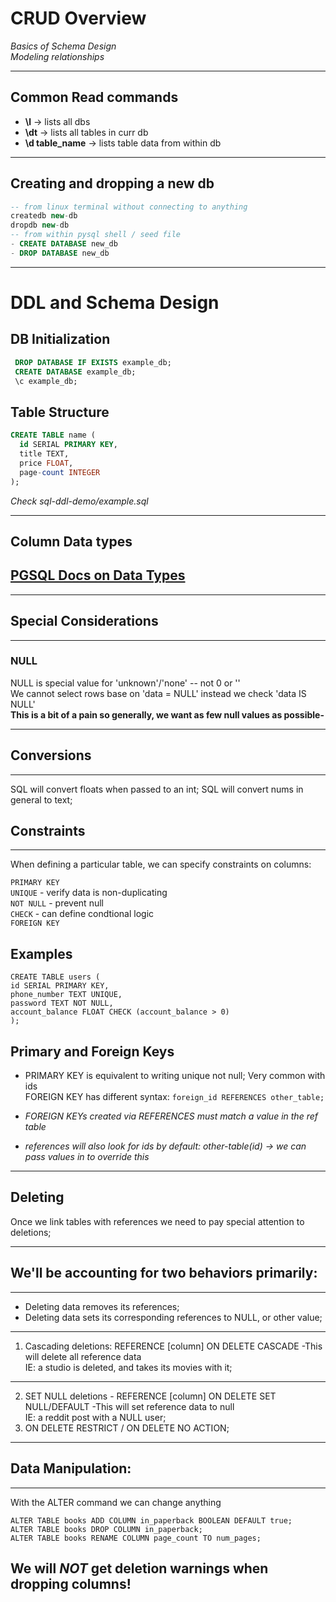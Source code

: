 # CRUD Overview

_Basics of Schema Design_  
_Modeling relationships_

---

## Common Read commands

- **\l** -> lists all dbs
- **\dt** -> lists all tables in curr db
- **\d table_name** -> lists table data from within db

---

## Creating and dropping a new db

```sql
-- from linux terminal without connecting to anything
createdb new-db
dropdb new-db
-- from within pysql shell / seed file
- CREATE DATABASE new_db
- DROP DATABASE new_db
```

---

# DDL and Schema Design

## DB Initialization

```sql
 DROP DATABASE IF EXISTS example_db;
 CREATE DATABASE example_db;
 \c example_db;
```

## Table Structure

```sql
CREATE TABLE name (
  id SERIAL PRIMARY KEY,
  title TEXT,
  price FLOAT,
  page-count INTEGER
);
```

_Check sql-ddl-demo/example.sql_

---

## Column Data types

## [PGSQL Docs on Data Types](https://www.postgresql.org/docs/12/datatype.html)

---

## Special Considerations

---

### NULL

NULL is special value for 'unknown'/'none' -- not 0 or ''  
We cannot select rows base on 'data = NULL' instead we check 'data IS NULL'  
**This is a bit of a pain so generally, we want as few null values as possible-**

---

## Conversions

---

SQL will convert floats when passed to an int;
SQL will convert nums in general to text;

## Constraints

---

When defining a particular table, we can specify constraints on columns:

`PRIMARY KEY`  
`UNIQUE` - verify data is non-duplicating  
`NOT NULL` - prevent null  
`CHECK` - can define condtional logic  
`FOREIGN KEY`

## Examples

```
CREATE TABLE users (
id SERIAL PRIMARY KEY,
phone_number TEXT UNIQUE,
password TEXT NOT NULL,
account_balance FLOAT CHECK (account_balance > 0)
);
```

## Primary and Foreign Keys

- PRIMARY KEY is equivalent to writing unique not null; Very common with ids  
   FOREIGN KEY has different syntax:
  `foreign_id REFERENCES other_table;`

- _FOREIGN KEYs created via REFERENCES must match a value in the ref table_
- _references will also look for ids by default: other-table(id) -> we can pass values in to override this_

---

## Deleting

Once we link tables with references we need to pay special attention to deletions;

---

## We'll be accounting for two behaviors primarily:

---

- Deleting data removes its references;
- Deleting data sets its corresponding references to NULL, or other value;

---

1. Cascading deletions: REFERENCE [column] ON DELETE CASCADE
   -This will delete all reference data  
   IE: a studio is deleted, and takes its movies with it;

---

2. SET NULL deletions - REFERENCE [column] ON DELETE SET NULL/DEFAULT
   -This will set reference data to null  
   IE: a reddit post with a NULL user;
3. ON DELETE RESTRICT / ON DELETE NO ACTION;

---

## Data Manipulation:

---

With the ALTER command we can change anything

```
ALTER TABLE books ADD COLUMN in_paperback BOOLEAN DEFAULT true;
ALTER TABLE books DROP COLUMN in_paperback;
ALTER TABLE books RENAME COLUMN page_count TO num_pages;
```

## **We will _NOT_ get deletion warnings when dropping columns!**
